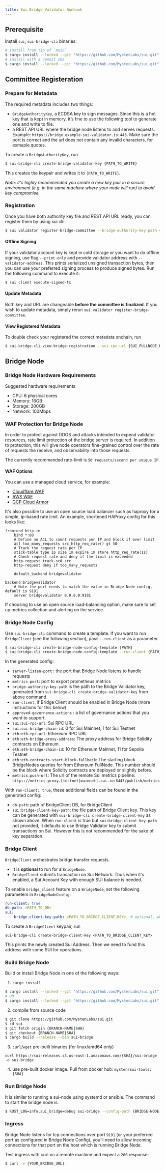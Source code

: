 ```yaml
---
title: Sui Bridge Validator Runbook
---
```


## Prerequisite

Install `sui`, `sui-bridge-cli` binaries:
```bash
# install from tip of `main`
$ cargo install --locked --git "https://github.com/MystenLabs/sui.git" sui sui-bridge-cli
# install with a commit sha
$ cargo install --locked --git "https://github.com/MystenLabs/sui.git" --rev {SHA} sui sui-bridge-cli
```

## Committee Registeration

### Prepare for Metadata

The required metadata includes two things:
* `BridgeAuthorityKey`, a ECDSA key to sign messages. Since this is a hot key that is kept in memory, it’s fine to use the following tool to generate one and write to file.
* a REST API URL where the bridge node listens to and serves requests. Example: `https://bridge.example-sui-validator.io:443`. Make sure the port is correct and the url does not contain any invalid characters, for exmaple quotes.

To create a `BridgeAuthorityKey`, run
```bash
$ sui-bridge-cli create-bridge-validator-key {PATH_TO_WRITE}
```
This creates the keypair and writes it to `{PATH_TO_WRITE}`.

*Note: it's highly recommended you create a new key pair in a secure environment (e.g. in the same machine where your node will run) to avoid key compromise.*

### Registration
Once you have both authority key file and REST API URL ready, you can register them by using sui cli:
```bash
$ sui validator register-bridge-committee --bridge-authority-key-path <BRIDGE_AUTHORITY_KEY_PATH> --bridge-authority-url <BRIDGE_AUTHORITY_URL>
```

#### Offline Signing
If your validator account key is kept in cold storage or you want to do offline signing, use flag `--print-only` and provide validator address with `--validator-address`. This prints serialized unsigned transaction bytes, then you can use your preferred signing process to produce signed bytes. Run the following command to execute it:
```bash
$ sui client execute-signed-tx
```

#### Update Metadata
Both key and URL are changeable **before the committee is finalized**. If you wish to update metadata, simply rerun `sui validator register-bridge-committee`.

#### View Registered Metadata
To double check your registered the correct metadata onchain, run
```bash
$ sui-bridge-cli view-bridge-registration --sui-rpc-url {SUI_FULLNODE_URL}
```

## Bridge Node

### Bridge Node Hardware Requirements

Suggested hardware requirements:
* CPU: 6 physical cores
* Memory: 16GB
* Storage: 200GB
* Network: 100Mbps

### WAF Protection for Bridge Node

In order to protect against DDOS and attacks intended to expend validator resources, rate limit protection of the bridge server is required. 
In addition to protection, this will give node operators fine-grained control over the rate of requests the receive, and observability into those requests.

The currently recommended rate-limit is `50 requests/second per unique IP`.

#### WAF Options

You can use a managed cloud service, for example:
* [Cloudflare WAF](https://www.cloudflare.com/en-ca/application-services/products/waf/)
* [AWS WAF](https://aws.amazon.com/waf/)
* [GCP Cloud Armor](https://cloud.google.com/security/products/armor)

It's also possible to use an open source load balancer such as haproxy for a simple, ip-based rate limit.
An example, shortened HAProxy config for this looks like:
```
frontend http-in
    bind *:80
    # Define an ACL to count requests per IP and block if over limit
    acl too_many_requests src_http_req_rate() gt 50
    # Track the request rate per IP
    stick-table type ip size 1m expire 1m store http_req_rate(1s)
    # Check request rate and deny if the limit is exceeded
    http-request track-sc0 src
    http-request deny if too_many_requests

    default_backend bridgevalidator

backend bridgevalidator
    # Note the port needs to match the value in Bridge Node config, default is 9191
    server bridgevalidator 0.0.0.0:9191
```

If choosing to use an open source load-balancing option, make sure to set up metrics collection and alerting on the service.

### Bridge Node Config
Use `sui-bridge-cli` command to create a template. If you want to run `BridgeClient` (see the following section), pass `--run-client` as a parameter.

```bash
$ sui-bridge-cli create-bridge-node-config-template {PATH}
$ sui-bridge-cli create-bridge-node-config-template --run-client {PATH}
```

In the generated config:
* `server-listen-port` : the port that Bridge Node listens to handle requests
* `metrics-port`: port to export prometheus metrics
* `bridge-authority-key-path` is the path to the Bridge Validator key, generated from `sui-bridge-cli create-bridge-validator-key` from above command.
* `run-client`: if Bridge Client should be enabled in Bridge Node (more instructions for this below)
* `approved-governance-actions` : a list of governance actions that you want to support.
* `sui:sui-rpc-url`: Sui RPC URL
* `sui:sui-bridge-chain-id`: 0 for Sui Mainnet, 1 for Sui Testnet
* `eth:eth-rpc-url`: Ethereum RPC URL
* `eth:eth-bridge-proxy-address`: The proxy address for Bridge Solidity contracts on Ethereum.
* `eth:eth-bridge-chain-id`: 10 for Ethereum Mainnet, 11 for Sepolia Testnet
* `eth:eth-contracts-start-block-fallback`: The starting block BridgeNodes queries for from Ethereum FullNode. This number should be the block where Solidity contracts are deployed or slightly before.
* `metrics:push-url`: The url of the remote Sui metrics pipeline: `https://metrics-proxy.[testnet|mainnet].sui.io:8443/publish/metrics`

With `run-client: true`, these additional fields can be found in the generated config:
* `db-path`: path of BridgeClient DB, for BridgeClient
* `sui:bridge-client-key-path`: the file path of Bridge Client key. This key can be generated with `sui-bridge-cli create-bridge-client-key` as shown above. When `run-client` is true but `sui:bridge-client-key-path` not provided, it defaults to use Bridge Validator key to submit transactions on Sui. However this is not recommended for the sake of key separation.

### Bridge Client
`BridgeClient` orchestrates bridge transfer requests.
* It is **optional** to run for a `BridgeNode`.
* `BridgeClient` submits transaction on Sui Network. Thus when it's enabled, a Sui Account Key with enough SUI balance is needed.

To enable `bridge_client` feature on a `BridgeNode`, set the following parameters in `BridgeNodeConfig`:
```yaml
run-client: true
db-path: <PATH_TO_DB>
sui:
    bridge-client-key-path: <PATH_TO_BRIDGE_CLIENT_KEY>  # optional, when absent, use bridge-authority-key-path as the keypair for BridgeClient
```


To create a `BridgeClient` keypair, run
```
sui-bridge-cli create-bridge-client-key <PATH_TO_BRIDGE_CLIENT_KEY>
```
This prints the newly created Sui Address. Then we need to fund this address with some SUI for operations.


### Build Bridge Node

Build or install Bridge Node in one of the following ways:

1. `cargo install`
```bash
$ cargo install --locked --git "https://github.com/MystenLabs/sui.git" --branch {BRANCH-NAME} sui-bridge
# OR
$ cargo install --locked --git "https://github.com/MystenLabs/sui.git" --rev {SHA-NAME} sui-bridge
```

2. compile from source code
```bash
$ git clone https://github.com/MystenLabs/sui.git
$ cd sui
$ git fetch origin {BRANCH-NAME|SHA}
$ git checkout {BRANCH-NAME|SHA}
$ cargo build --release --bin sui-bridge
```

3. `curl`/`wget` pre-built binaries (for linux/amd64 only)
```
curl https://sui-releases.s3.us-east-1.amazonaws.com/{SHA}/sui-bridge -o sui-bridge
```

4. use pre-built docker image. Pull from docker hub: `mysten/sui-tools:{SHA}`


### Run Bridge Node
It is similar to running a sui-node using systemd or ansible. The command to start the bridge node is:

```bash
$ RUST_LOG=info,sui_bridge=debug sui-bridge --config-path {BRIDGE-NODE-CONFIG-PATH}
```

### Ingress
Bridge Node listens for tcp connections over port `9191` (or your preferred port as configured in Bridge Node Config), you’ll need to allow incoming connections for that port on the host which is running Bridge Node.

Test ingress with curl on a remote machine and expect a `200` response:
```bash
$ curl -v {YOUR_BRIDGE_URL}
```
